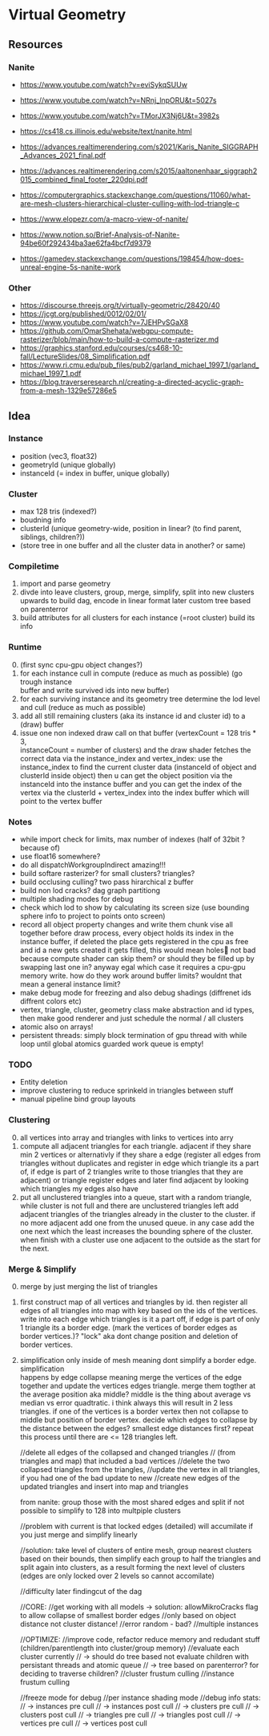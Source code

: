 # Virtual Geometry

## Resources

### Nanite

-   https://www.youtube.com/watch?v=eviSykqSUUw
-   https://www.youtube.com/watch?v=NRnj_lnpORU&t=5027s
-   https://www.youtube.com/watch?v=TMorJX3Nj6U&t=3982s

-   https://cs418.cs.illinois.edu/website/text/nanite.html
-   https://advances.realtimerendering.com/s2021/Karis_Nanite_SIGGRAPH_Advances_2021_final.pdf
-   https://advances.realtimerendering.com/s2015/aaltonenhaar_siggraph2015_combined_final_footer_220dpi.pdf
-   https://computergraphics.stackexchange.com/questions/11060/what-are-mesh-clusters-hierarchical-cluster-culling-with-lod-triangle-c
-   https://www.elopezr.com/a-macro-view-of-nanite/
-   https://www.notion.so/Brief-Analysis-of-Nanite-94be60f292434ba3ae62fa4bcf7d9379
-   https://gamedev.stackexchange.com/questions/198454/how-does-unreal-engine-5s-nanite-work

### Other

-   https://discourse.threejs.org/t/virtually-geometric/28420/40
-   https://jcgt.org/published/0012/02/01/
-   https://www.youtube.com/watch?v=7JEHPvSGaX8
-   https://github.com/OmarShehata/webgpu-compute-rasterizer/blob/main/how-to-build-a-compute-rasterizer.md
-   https://graphics.stanford.edu/courses/cs468-10-fall/LectureSlides/08_Simplification.pdf
-   https://www.ri.cmu.edu/pub_files/pub2/garland_michael_1997_1/garland_michael_1997_1.pdf
-   https://blog.traverseresearch.nl/creating-a-directed-acyclic-graph-from-a-mesh-1329e57286e5

## Idea

### Instance

-   position (vec3, float32)
-   geometryId (unique globally)
-   instanceId (= index in buffer, unique globally)

### Cluster

-   max 128 tris (indexed?)
-   boudning info
-   clusterId (unique geometry-wide, position in linear? (to find parent, siblings, children?))
-   (store tree in one buffer and all the cluster data in another? or same)

### Compiletime

1.  import and parse geometry
2.  divde into leave clusters, group, merge, simplify, split into new clusters
    upwards to build dag, encode in linear format later custom tree based on parenterror
3.  build attributes for all clusters
    for each instance (=root cluster) build its info

### Runtime

0.  (first sync cpu-gpu object changes?)
1.  for each instance cull in compute (reduce as much as possible) (go trough instance  
    buffer and write survived ids into new buffer)
2.  for each surviving instance and its geometry tree determine the lod level and cull
    (reduce as much as possible)
3.  add all still remaining clusters (aka its instance id and cluster id) to a (draw) buffer
4.  issue one non indexed draw call on that buffer (vertexCount = 128 tris \* 3,  
    instanceCount = number of clusters)
    and the draw shader fetches the correct data via the instance_index and vertex_index:
    use the instance_index to find the current cluster data (instanceId of object and clusterId inside object)
    then u can get the object position via the instanceId into the instance buffer
    and you can get the index of the vertex via the clusterId + vertex_index into the index buffer which will point to the vertex buffer

### Notes

-   while import check for limits, max number of indexes (half of 32bit ? because of)
-   use float16 somewhere?
-   do all dispatchWorkgroupIndirect amazing!!!
-   build softare rasterizer? for small clusters? triangles?
-   build occlusing culling? two pass hirarchical z buffer
-   build non lod cracks? dag graph partitiong
-   multiple shading modes for debug
-   check which lod to show by calculating its screen size (use bounding sphere info to project to points onto screen)
-   record all object property changes and write them chunk vise all together before draw process, every object holds its index in the instance buffer, if deleted the place gets registered in the cpu as free and id a new gets created it gets filled, this would mean holes🤔 not bad because compute shader can skip them? or should they be filled up by swapping last one in? anyway egal which case it requires a cpu-gpu memory write. how do they work around buffer limits? wouldnt that mean a general instance limit?
-   make debug mode for freezing and also debug shadings (diffrenet ids diffrent colors etc)
-   vertex, triangle, cluster, geometry class make abstraction and id types, then make good renderer and just schedule the normal / all clusters
-   atomic also on arrays!
-   persistent threads: simply block termination of gpu thread with while loop until global atomics guarded work queue is empty!

### TODO

-   Entity deletion
-   improve clustering to reduce sprinkeld in triangles between stuff
-   manual pipeline bind group layouts

### Clustering

0.  all vertices into array and triangles with links to vertices into arry
1.  compute all adjacent triangles for each triangle. adjacent if they share min 2 vertices
    or alternativly if they share a edge (register all edges from triangles without duplicates and register in edge which triangle its a part of, if edge is part of 2 triangles write to those triangles that they are adjacent) or triangle register edges and later find adjacent by looking which triangles my edges also have
2.  put all unclustered triangles into a queue, start with a random triangle, while cluster
    is not full and there are unclustered triangles left add adjacent triangles of the triangles already in the cluster to the cluster. if no more adjacent add one from the unused queue. in any case add the one next which the least increases the bounding sphere of the cluster. when finish with a cluster use one adjacent to the outside as the start for the next.

### Merge & Simplify

0.  merge by just merging the list of triangles
1.  first construct map of all vertices and triangles by id. then register all edges of all
    triangles into map with key based on the ids of the vertices. write into each edge which triangles is it a part off, if edge is part of only 1 triangle its a border edge. (mark the vertices of border edges as border vertices.)? "lock" aka dont change position and deletion of border vertices.
2.  simplification only inside of mesh meaning dont simplify a border edge. simplification  
    happens by edge collapse meaning merge the vertices of the edge together and update the vertices edges triangle. merge them togther at the average position aka middle? middle is the thing about average vs median vs error quadtratic. i think always this will result in 2 less triangles. if one of the vertices is a border vertex then not collapse to middle but position of border vertex. decide which edges to collapse by the distance between the edges? smallest edge distances first? repeat this process until there are <= 128 triangles left.

    //delete all edges of the collapsed and changed triangles
    // (from triangles and map) that included a bad vertices
    //delete the two collapsed triangles from the triangles,
    //update the vertex in all triangles, if you had one of the bad update to new
    //create new edges of the updated triangles and insert into map and triangles

    from nanite: group those with the most shared edges and split if not possible to simplify to 128 into multpiple clusters

    //problem with current is that locked edges (detailed) will accumilate if you just merge and simplify linearly

    //solution: take level of clusters of entire mesh, group nearest clusters based on their bounds, then simplify each group to half the triangles and split again into clusters, as a result forming the next level of clusters (edges are only locked over 2 levels so cannot accomilate)

    //difficulty later findingcut of the dag

    //CORE:
    //get working with all models -> solution: allowMikroCracks flag to allow collapse of smallest border edges
    //only based on object distance not cluster distance!
    //error random - bad?
    //multiple instances

    //OPTIMIZE:
    //improve code, refactor reduce memory and redudant stuff (children/parentlength into cluster/group memory)
    //evaluate each cluster currently
    // -> should do tree based not evaluate children with persistant threads and atomic queue
    // -> tree based on parenterror? for deciding to traverse children?
    //cluster frustum culling
    //instance frustum culling

    //freeze mode for debug
    //per instance shading mode
    //debug info stats:
    // -> instances pre cull
    // -> instances post cull
    // -> clusters pre cull
    // -> clusters post cull
    // -> triangles pre cull
    // -> triangles post cull
    // -> vertices pre cull
    // -> vertices post cull
